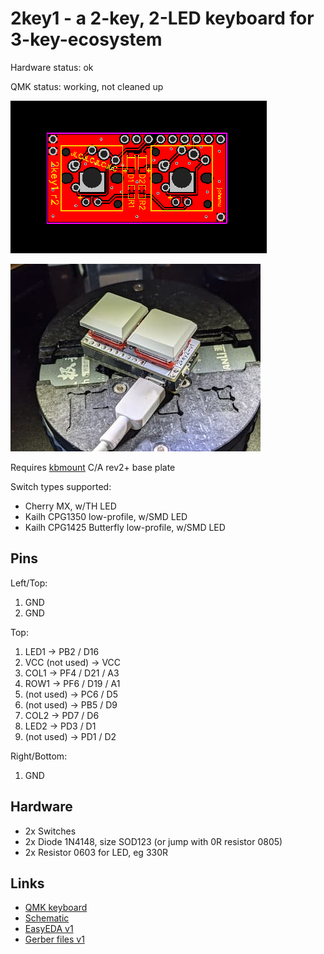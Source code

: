 # 2key1 - a 2-key, 2-LED keyboard for 3-key-ecosystem

Hardware status: ok

QMK status: working, not cleaned up

![](board.png)

![](photo.jpg)

Requires [kbmount](../kbmount/) C/A rev2+ base plate

Switch types supported:

* Cherry MX, w/TH LED
* Kailh CPG1350 low-profile, w/SMD LED
* Kailh CPG1425 Butterfly low-profile, w/SMD LED

## Pins

Left/Top: 

1. GND
2. GND

Top:

1. LED1 -> PB2 / D16
2. VCC (not used) -> VCC
3. COL1 -> PF4 / D21 / A3
4. ROW1 -> PF6 / D19 / A1
5. (not used) -> PC6 / D5
6. (not used) -> PB5 / D9
7. COL2 -> PD7 / D6
8. LED2 -> PD3 / D1
9. (not used) -> PD1 / D2

Right/Bottom:

1. GND

## Hardware

* 2x Switches
* 2x Diode 1N4148, size SOD123 (or jump with 0R resistor 0805)
* 2x Resistor 0603 for LED, eg 330R

## Links

* [QMK keyboard](https://github.com/softplus/3keyecosystem-qmk/tree/main/2key1)
* [Schematic](schematic.pdf)
* [EasyEDA v1](https://easyeda.com/account/project/setting/basic?project=8973a52ca8d5454cb516ae101822be3a)
* [Gerber files v1](gerber.zip)

